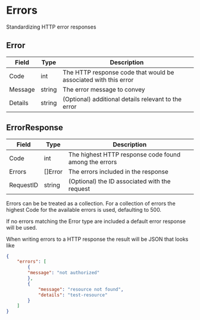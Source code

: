 # Errors

Standardizing HTTP error responses

## Error

| Field       | Type        | Description                                                     |
| ----------- | ----------- | --------------------------------------------------------------- |
| Code        | int         | The HTTP response code that would be associated with this error | 
| Message     | string      | The error message to convey                                     |
| Details     | string      | (Optional) additional details relevant to the error             |

## ErrorResponse

| Field       | Type        | Description                                                     |
| ----------- | ----------- | --------------------------------------------------------------- |
| Code        | int         | The highest HTTP response code found among the errors           | 
| Errors      | []Error     | The errors included in the response                             |
| RequestID   | string      | (Optional) the ID associated with the request                   |


Errors can be be treated as a collection. For a collection of errors the highest Code for the available errors is used, defaulting to 500.

If no errors matching the Error type are included a default error response will be used.

When writing errors to a HTTP response the result will be JSON that looks like
``` json
{
	"errors": [
		{
		"message": "not authorized"
		}, 
		{
			"message": "resource not found",
			"details": "test-resource"
		}
	]
}
```



